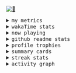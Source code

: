 [![🐙](https://hits.seeyoufarm.com/api/count/incr/badge.svg?url=https%3A%2F%2Fgithub.com%2Fktnkk%2Fhit-counter&count_bg=%23070707&title_bg=%23070707&icon=&icon_color=%23E7E7E7&title=visitors&edge_flat=true)](https://hits.seeyoufarm.com)

<details>
  <summary> <samp>my metrics</samp></summary>
  
  <br>
  
 ![🐳](https://github.com/kkhys/kkhys/blob/main/github-metrics.svg)
  
  ***
</details>

<details>
  <summary> <samp>wakaTime stats</samp></summary>
  
  <br>
  
<!--START_SECTION:waka-->
![Code Time](http://img.shields.io/badge/Code%20Time-3%2C644%20hrs%2020%20mins-blue)

**🐱 My GitHub Data** 

> 📦 5.1 MB Used in GitHub's Storage 
 > 
> 💼 Opted to Hire
 > 
> 📜 9 Public Repositories 
 > 
> 🔑 23 Private Repositories 
 > 
**I'm an Early 🐤** 

```text
🌞 Morning                6460 commits        ████████░░░░░░░░░░░░░░░░░   30.56 % 
🌆 Daytime                5045 commits        ██████░░░░░░░░░░░░░░░░░░░   23.87 % 
🌃 Evening                7861 commits        █████████░░░░░░░░░░░░░░░░   37.19 % 
🌙 Night                  1771 commits        ██░░░░░░░░░░░░░░░░░░░░░░░   08.38 % 
```
📅 **I'm Most Productive on Sunday** 

```text
Monday                   3044 commits        ████░░░░░░░░░░░░░░░░░░░░░   14.40 % 
Tuesday                  3216 commits        ████░░░░░░░░░░░░░░░░░░░░░   15.22 % 
Wednesday                2934 commits        ███░░░░░░░░░░░░░░░░░░░░░░   13.88 % 
Thursday                 2821 commits        ███░░░░░░░░░░░░░░░░░░░░░░   13.35 % 
Friday                   3015 commits        ████░░░░░░░░░░░░░░░░░░░░░   14.26 % 
Saturday                 2844 commits        ███░░░░░░░░░░░░░░░░░░░░░░   13.46 % 
Sunday                   3263 commits        ████░░░░░░░░░░░░░░░░░░░░░   15.44 % 
```


📊 **This Week I Spent My Time On** 

```text
🕑︎ Time Zone: Asia/Tokyo

💬 Programming Languages: 
Other                    37 hrs 11 mins      █████████████░░░░░░░░░░░░   53.64 % 
Java                     24 hrs 26 mins      █████████░░░░░░░░░░░░░░░░   35.25 % 
HTML                     3 hrs 8 mins        █░░░░░░░░░░░░░░░░░░░░░░░░   04.54 % 
Play2                    1 hr 59 mins        █░░░░░░░░░░░░░░░░░░░░░░░░   02.87 % 
SQL                      1 hr 8 mins         ░░░░░░░░░░░░░░░░░░░░░░░░░   01.64 % 

🔥 Editors: 
Chrome                   37 hrs 11 mins      █████████████░░░░░░░░░░░░   53.64 % 
Intellijidea             31 hrs 47 mins      ███████████░░░░░░░░░░░░░░   45.85 % 
WebStorm                 18 mins             ░░░░░░░░░░░░░░░░░░░░░░░░░   00.45 % 
DataGrip                 2 mins              ░░░░░░░░░░░░░░░░░░░░░░░░░   00.06 % 

💻 Operating System: 
Mac                      69 hrs 20 mins      █████████████████████████   100.00 % 
```


 Last Updated on 2024/05/30 18:38:47 UTC
<!--END_SECTION:waka-->
  
  ***
</details>


<details>
  <summary> <samp>now playing</samp></summary>
  
  <br>
 
 [![🐟](https://spotify-github-profile.vercel.app/api/view?uid=31ryofms4dnv7mrohhepo4c4zgqu&cover_image=true&theme=default&show_offline=false&background_color=121212&bar_color=53b14f&bar_color_cover=false)](https://open.spotify.com/user/31ryofms4dnv7mrohhepo4c4zgqu)
  
  ***
</details>

<details>
  <summary> <samp>github readme stats</samp></summary>
  
  <br>
  
 <p align="left"> 
  <img alt="🐠" src="https://github-readme-stats.vercel.app/api?username=kkhys&count_private=true&show_icons=true&theme=dark&include_all_commits=true" />
  <img alt="🐟" src="https://github-readme-stats.vercel.app/api/top-langs/?username=kkhys&layout=compact&theme=dark&langs_count=10&hide=HTML,CSS,SCSS" />
</p>
  
  ***
</details>

<details>
  <summary> <samp>profile trophies</samp></summary>
  
  <br>
  
  [![🐬](https://github-profile-trophy.vercel.app/?username=kkhys&rank=SECRET,SSS,SS,S,AAA,AA,A&theme=darkhub&row=1&margin-w=10&no-bg=true)](https://github.com/ryo-ma/github-profile-trophy)
  
  ***
</details>

<details>
  <summary> <samp>summary cards</samp></summary>
  
  <br>
  
  ![🐋](https://github-profile-summary-cards.vercel.app/api/cards/profile-details?username=kkhys&theme=github_dark)
  ![🦑](https://github-profile-summary-cards.vercel.app/api/cards/repos-per-language?username=kkhys&theme=github_dark)
  ![🦭](https://github-profile-summary-cards.vercel.app/api/cards/most-commit-language?username=kkhys&theme=github_dark)
  ![🦀](https://github-profile-summary-cards.vercel.app/api/cards/stats?username=kkhys&theme=github_dark)
  ![🦈](https://github-profile-summary-cards.vercel.app/api/cards/productive-time?username=kkhys&theme=github_dark)
  
  ***
</details>

<details>
  <summary> <samp>streak stats</samp></summary>
  
  <br>
  
  [![🐠](http://github-readme-streak-stats.herokuapp.com?user=kkhys&theme=dark)](https://git.io/streak-stats)
  
  ***
</details>

<details>
  <summary> <samp>activity graph</samp></summary>
  
  <br>
  
  [![🐡](https://github-readme-activity-graph.vercel.app/graph?username=kkhys&theme=xcode)](https://github.com/ashutosh00710/github-readme-activity-graph)
  
  ***
</details>

